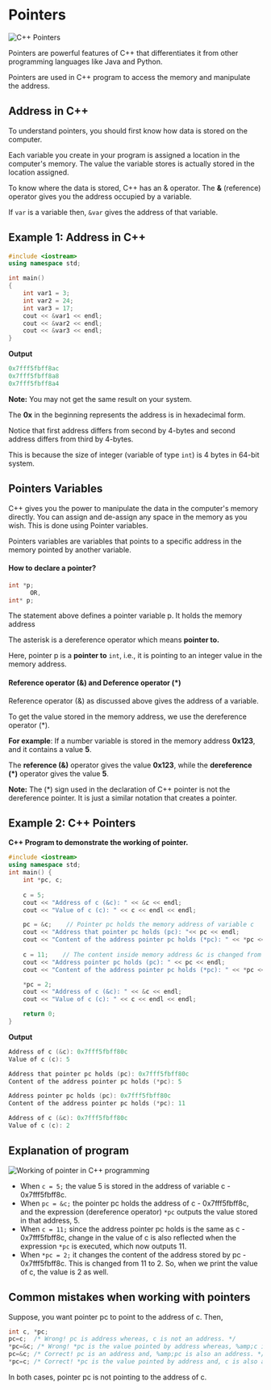 # Pointers

![C++ Pointers](https://cdn.programiz.com/sites/tutorial2program/files/cpp-pointers_1.jpg)

Pointers are powerful features of C++ that differentiates it from other programming languages like Java and Python.

Pointers are used in C++ program to access the memory and manipulate the address.

## Address in C++

To understand pointers, you should first know how data is stored on the computer.

Each variable you create in your program is assigned a location in the computer's memory. The value the variable stores is actually stored in the location assigned.

To know where the data is stored, C++ has an & operator. The **&** \(reference\) operator gives you the address occupied by a variable.

If `var` is a variable then, `&var` gives the address of that variable.

## Example 1: Address in C++

```cpp
#include <iostream>
using namespace std;

int main()
{
    int var1 = 3;
    int var2 = 24;
    int var3 = 17;
    cout << &var1 << endl;
    cout << &var2 << endl;
    cout << &var3 << endl;
}
```

**Output**

```cpp
0x7fff5fbff8ac
0x7fff5fbff8a8
0x7fff5fbff8a4
```

**Note:** You may not get the same result on your system.

The **0x** in the beginning represents the address is in hexadecimal form.

Notice that first address differs from second by 4-bytes and second address differs from third by 4-bytes.

This is because the size of integer \(variable of type `int`\) is 4 bytes in 64-bit system.

## Pointers Variables

C++ gives you the power to manipulate the data in the computer's memory directly. You can assign and de-assign any space in the memory as you wish. This is done using Pointer variables.

Pointers variables are variables that points to a specific address in the memory pointed by another variable.

#### How to declare a pointer?

```cpp
int *p;
      OR,
int* p;
```

The statement above defines a pointer variable p. It holds the memory address

The asterisk is a dereference operator which means **pointer to.**

Here, pointer p is a **pointer to** `int`, i.e., it is pointing to an integer value in the memory address.

#### Reference operator \(&\) and Deference operator \(\*\)

Reference operator \(&\) as discussed above gives the address of a variable.

To get the value stored in the memory address, we use the dereference operator \(\*\).

**For example**: If a number variable is stored in the memory address **0x123**, and it contains a value **5**.

The **reference \(&\)** operator gives the value **0x123**, while the **dereference \(\*\)** operator gives the value **5**.

**Note:** The \(\*\) sign used in the declaration of C++ pointer is not the dereference pointer. It is just a similar notation that creates a pointer.

## Example 2: C++ Pointers

**C++ Program to demonstrate the working of pointer.**

```cpp
#include <iostream>
using namespace std;
int main() {
    int *pc, c;
    
    c = 5;
    cout << "Address of c (&c): " << &c << endl;
    cout << "Value of c (c): " << c << endl << endl;

    pc = &c;    // Pointer pc holds the memory address of variable c
    cout << "Address that pointer pc holds (pc): "<< pc << endl;
    cout << "Content of the address pointer pc holds (*pc): " << *pc << endl << endl;
    
    c = 11;    // The content inside memory address &c is changed from 5 to 11.
    cout << "Address pointer pc holds (pc): " << pc << endl;
    cout << "Content of the address pointer pc holds (*pc): " << *pc << endl << endl;

    *pc = 2; 
    cout << "Address of c (&c): " << &c << endl;
    cout << "Value of c (c): " << c << endl << endl;

    return 0;
}
```

**Output**

```cpp
Address of c (&c): 0x7fff5fbff80c
Value of c (c): 5

Address that pointer pc holds (pc): 0x7fff5fbff80c
Content of the address pointer pc holds (*pc): 5

Address pointer pc holds (pc): 0x7fff5fbff80c
Content of the address pointer pc holds (*pc): 11

Address of c (&c): 0x7fff5fbff80c
Value of c (c): 2
```

## **Explanation of program**

![Working of pointer in C++ programming](https://cdn.programiz.com/sites/tutorial2program/files/pointers.jpg)

* When `c = 5;` the value 5 is stored in the address of variable c - 0x7fff5fbff8c.
* When `pc = &c;` the pointer pc holds the address of c - 0x7fff5fbff8c, and the expression \(dereference operator\) `*pc` outputs the value stored in that address, 5.
* When `c = 11;` since the address pointer pc holds is the same as c - 0x7fff5fbff8c, change in the value of c is also reflected when the expression `*pc` is executed, which now outputs 11.
* When `*pc = 2;` it changes the content of the address stored by pc - 0x7fff5fbff8c. This is changed from 11 to 2. So, when we print the value of c, the value is 2 as well.

## Common mistakes when working with pointers

Suppose, you want pointer pc to point to the address of c. Then,

```cpp
int c, *pc;
pc=c;  /* Wrong! pc is address whereas, c is not an address. */
*pc=&c; /* Wrong! *pc is the value pointed by address whereas, %amp;c is an address. */
pc=&c; /* Correct! pc is an address and, %amp;pc is also an address. */
*pc=c; /* Correct! *pc is the value pointed by address and, c is also a value. */
```

In both cases, pointer pc is not pointing to the address of c.

